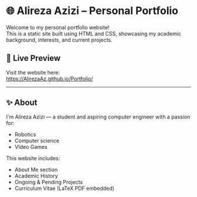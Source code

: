 # 🌐 Alireza Azizi – Personal Portfolio

Welcome to my personal portfolio website!  
This is a static site built using HTML and CSS, showcasing my academic background, interests, and current projects.

## 📄 Live Preview

Visit the website here:  
https://AlirezaAz.github.io/Portfolio/


---

## ✨ About

I'm Alireza Azizi — a student and aspiring computer engineer with a passion for:

- Robotics 
- Computer science 
- VIdeo Games

This website includes:

- About Me section
- Academic History
- Ongoing & Pending Projects
- Curriculum Vitae (LaTeX PDF embedded)


